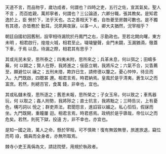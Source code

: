 天道不言，而品物亨，歲功成者，何謂也？四時之吏，五行之佐，宣其氣矣。聖人不言
，而百姓親，萬邦寧者，何謂也？三公論道，六卿分職，張其教矣。是知君逸於上，臣
勞於下，法乎天也。古之善相天下者，自咎夔至房魏可數也。是不獨有其德，亦皆務於
勤耳。況夙興夜寐，以事一人，卿大夫猶然，況宰相乎？

朝廷自國初因舊制，設宰相待漏院於丹鳳門之右，示勤政也。至若北闕向曙，東方未明
，相君啟行，煌煌火城，相君至止。噦噦鑾聲，金門未闢，玉漏猶滴，徹蓋下車，于焉
以息。待漏之際，相君其有思乎？

其或兆民未安，思所泰之；四夷未附，思所來之；兵革未息，何以弭之；田疇多蕪，何
以闢之；賢人在野，我將進之；佞臣立朝，我將斥之；六氣不合，災眚薦至，願避位以
禳之；五刑未措，欺詐日生，請修德以釐之。憂心忡忡，待旦而入。九門既啟，四聰甚
邇。相君言焉，時君納焉。皇風於是乎清夷，蒼生以之而富庶。若然，則總百官，食萬
錢，非幸也，宜也。

其或私讎未復，思所逐之；舊恩未報，思所榮之；子女玉帛，何以致之；車馬器玩，何
以取之；姦人附勢，我將陟之；直士抗言，我將黜之；三時告災，上有憂色，構巧詞以
悅之；群吏弄法，君聞怨言，進諂容以媚之。私心慆慆，假寐而坐。九門既開，重瞳屢
迴。相君言焉，時君惑焉。政柄於是乎隳哉，帝位以之而危矣。若然，則死下獄，投遠
方，非不幸也，亦宜也。

是知一國之政，萬人之命，懸於宰相，可不慎歟！復有無毀無譽，旅進旅退，竊位而苟
祿，備員而全身者，亦無所取焉。

棘寺小吏王禹偁為文，請誌院壁，用規於執政者。

